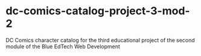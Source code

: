 # dc-comics-catalog-project-3-mod-2
DC Comics character catalog for the third educational project of the second module of the Blue EdTech Web Development
